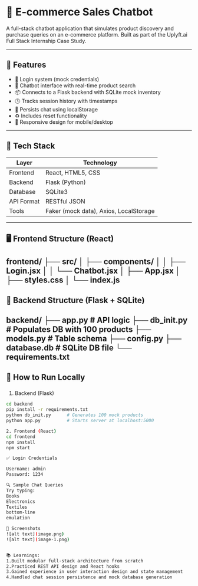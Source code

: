 # 🛒 E-commerce Sales Chatbot

A full-stack chatbot application that simulates product discovery and purchase queries on an e-commerce platform. Built as part of the Uplyft.ai Full Stack Internship Case Study.

---

## 📌 Features

- 🔐 Login system (mock credentials)
- 💬 Chatbot interface with real-time product search
- 📦 Connects to a Flask backend with SQLite mock inventory
- 🕒 Tracks session history with timestamps
- 💾 Persists chat using localStorage
- ♻️ Includes reset functionality
- 📱 Responsive design for mobile/desktop

---

## 🧱 Tech Stack

| Layer       | Technology       |
|-------------|------------------|
| Frontend    | React, HTML5, CSS |
| Backend     | Flask (Python)   |
| Database    | SQLite3          |
| API Format  | RESTful JSON     |
| Tools       | Faker (mock data), Axios, LocalStorage |

---

## 🖥️ Frontend Structure (React)
frontend/
├── src/
│ ├── components/
│ │ ├── Login.jsx
│ │ └── Chatbot.jsx
│ ├── App.jsx
│ ├── styles.css
│ └── index.js
---

## 🔧 Backend Structure (Flask + SQLite)
backend/
├── app.py # API logic
├── db_init.py # Populates DB with 100 products
├── models.py # Table schema
├── config.py
├── database.db # SQLite DB file
└── requirements.txt
---

## 🚀 How to Run Locally

### 
1. Backend (Flask)
```bash
cd backend
pip install -r requirements.txt
python db_init.py      # Generates 100 mock products
python app.py          # Starts server at localhost:5000

2. Frontend (React)
cd frontend
npm install
npm start   

✅ Login Credentials

Username: admin
Password: 1234

🔍 Sample Chat Queries
Try typing:
Books
Electronics
Textiles
bottom-line
emulation

📸 Screenshots
![alt text](image.png)
![alt text](image-1.png)


📚 Learnings:
1.Built modular full-stack architecture from scratch
2.Practiced REST API design and React hooks
3.Gained experience in user interaction design and state management
4.Handled chat session persistence and mock database generation

